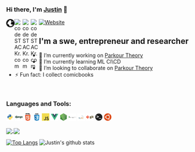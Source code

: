<!--
**ch3njust1n/ch3njust1n** is a ✨ _special_ ✨ repository because its `README.md` (this file) appears on your GitHub profile.
-->

### Hi there, I'm [Justin][website] 👋

[<img align="left" alt="codeSTACKr.com" width="22px" src="https://raw.githubusercontent.com/iconic/open-iconic/master/svg/globe.svg" />][website]
[<img align="left" alt="codeSTACKr.com" width="22px" src="https://cdn.jsdelivr.net/npm/simple-icons@v3/icons/linkedin.svg" />][linkedin]
[<img align="left" alt="codeSTACKr.com" width="22px" src="https://cdn.jsdelivr.net/npm/simple-icons@v3/icons/reddit.svg" />][reddit]
[<img align="left" alt="codeSTACKr.com" width="22px" src="https://cdn.jsdelivr.net/npm/simple-icons@3.6.0/icons/medium.svg" />][medium]
[![Website](https://img.shields.io/website?label=justinchen.io&style=for-the-badge&url=https%3A%2F%2Fjustinchen.io)](https://justinchen.io)

## I'm a swe, entrepreneur and researcher
- 🔭 I’m currently working on [Parkour Theory](http://parkourtheory.com)
- 🌱 I’m currently learning ML CI\CD
- 👯 I’m looking to collaborate on [Parkour Theory](https://github.com/parkourtheory)
- ⚡ Fun fact: I collect comicbooks

<br />

### Languages and Tools:
<code><img height="20" src="https://raw.githubusercontent.com/github/explore/e94815998e4e0713912fed477a1f346ec04c3da2/topics/python/python.png"></code>
<code><img height="20" src="https://raw.githubusercontent.com/github/explore/e94815998e4e0713912fed477a1f346ec04c3da2/topics/django/django.png"></code>
<code><img height="20" src="https://raw.githubusercontent.com/github/explore/80688e429a7d4ef2fca1e82350fe8e3517d3494d/topics/html/html.png"></code>
<code><img height="20" src="https://raw.githubusercontent.com/github/explore/80688e429a7d4ef2fca1e82350fe8e3517d3494d/topics/css/css.png"></code>
<code><img height="20" src="https://raw.githubusercontent.com/github/explore/80688e429a7d4ef2fca1e82350fe8e3517d3494d/topics/javascript/javascript.png"></code>
<code><img height="20" src="https://raw.githubusercontent.com/github/explore/80688e429a7d4ef2fca1e82350fe8e3517d3494d/topics/vue/vue.png"></code>
<code><img height="20" src="https://raw.githubusercontent.com/github/explore/80688e429a7d4ef2fca1e82350fe8e3517d3494d/topics/nodejs/nodejs.png"></code>
<code><img height="20" src="https://raw.githubusercontent.com/github/explore/80688e429a7d4ef2fca1e82350fe8e3517d3494d/topics/mongodb/mongodb.png"></code>
<code><img height="20" src="https://raw.githubusercontent.com/github/explore/80688e429a7d4ef2fca1e82350fe8e3517d3494d/topics/mysql/mysql.png"></code>
<code><img height="20" src="https://raw.githubusercontent.com/github/explore/80688e429a7d4ef2fca1e82350fe8e3517d3494d/topics/git/git.png"></code>
<code><img height="20" src="https://raw.githubusercontent.com/github/explore/80688e429a7d4ef2fca1e82350fe8e3517d3494d/topics/terminal/terminal.png"></code>
<code><img height="20" src="https://raw.githubusercontent.com/github/explore/e94815998e4e0713912fed477a1f346ec04c3da2/topics/ubuntu/ubuntu.png"></code>

<a href="https://github.com/ch3njust1n/github-readme-stats">
  <img align="center" src="https://github-readme-stats.vercel.app/api/top-langs/?username=ch3njust1n&layout=compact" />
</a>
<a href="https://camo.githubusercontent.com/d07dad1b194ef3a44b2ea8f4735c6767fd7ae564/68747470733a2f2f6769746875622d726561646d652d73746174732e76657263656c2e6170702f6170693f757365726e616d653d6368336e6a757374316e2673686f775f69636f6e733d747275652673686f775f69636f6e733d7472756526686964655f626f726465723d74727565">
  <img align="center" src="https://github-readme-stats.vercel.app/api?username=ch3njust1n&show_icons=true&show_icons=true&hide_border=true" />
</a>

[![Top Langs](https://github-readme-stats.vercel.app/api/top-langs/?username=ch3njust1n&layout=compact)](https://github.com/ch3njust1n/github-readme-stats)
![Justin's github stats](https://github-readme-stats.vercel.app/api?username=ch3njust1n&show_icons=true&show_icons=true&hide_border=true)


[website]: https://justinchen.io
[linkedin]: https://www.linkedin.com/in/chenjus
[reddit]: https://www.reddit.com/user/ch3njust1n
[medium]: https://medium.com/@ch3njust1n